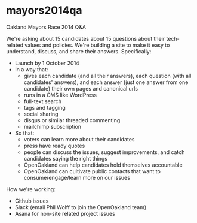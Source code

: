 mayors2014qa
============

Oakland Mayors Race 2014 Q&amp;A

We're asking about 15 candidates about 15 questions about their tech-related values and policies. We're building a site to make it easy to understand, discuss, and share their answers. Specifically: 

- Launch by 1 October 2014 
- In a way that: 
  - gives each candidate (and all their answers), each question (with all candidates' answers), and each answer (just one answer from one candidate) their own pages and canonical urls
  - runs in a CMS like WordPress
  - full-text search
  - tags and tagging
  - social sharing
  - disqus or similar threaded commenting
  - mailchimp subscription 
- So that: 
  - voters can learn more about their candidates
  - press have ready quotes
  - people can discuss the issues, suggest improvements, and catch candidates saying the right things
  - OpenOakland can help candidates hold themselves accountable
  - OpenOakland can cultivate public contacts that want to consume/engage/learn more on our issues

How we're working: 
- Github issues
- Slack (email Phil Wolff to join the OpenOakland team) 
- Asana for non-site related project issues 
